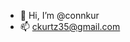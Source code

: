 - 👋 Hi, I’m @connkur
- 📫 ckurtz35@gmail.com

<!---
connkur/connkur is a ✨ special ✨ repository because its `README.md` (this file) appears on your GitHub profile.
You can click the Preview link to take a look at your changes.
--->
